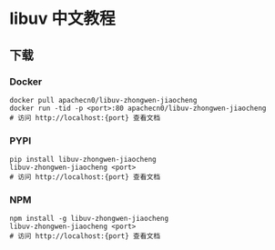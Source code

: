 # libuv 中文教程

## 下载

### Docker

```
docker pull apachecn0/libuv-zhongwen-jiaocheng
docker run -tid -p <port>:80 apachecn0/libuv-zhongwen-jiaocheng
# 访问 http://localhost:{port} 查看文档
```

### PYPI

```
pip install libuv-zhongwen-jiaocheng
libuv-zhongwen-jiaocheng <port>
# 访问 http://localhost:{port} 查看文档
```

### NPM

```
npm install -g libuv-zhongwen-jiaocheng
libuv-zhongwen-jiaocheng <port>
# 访问 http://localhost:{port} 查看文档
```